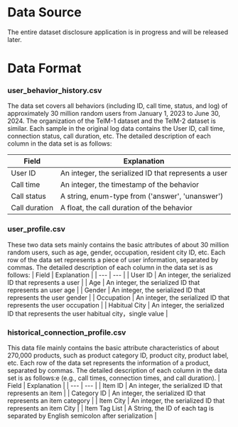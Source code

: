 # Data Source

The entire dataset disclosure application is in progress and will be released later.


# Data Format

### user_behavior_history.csv
The data set covers all behaviors (including ID, call time, status, and log) of approximately 30 million random users from January 1, 2023 to June 30, 2024. The organization of the TelM-1 dataset and the TelM-2 dataset is similar. Each sample in the original log data contains the User ID, call time, connection status, call duration, etc. The detailed description of each column in the data set is as follows:

| Field | Explanation |
| --- | --- |
| User ID | An integer, the serialized ID that represents a user |
| Call time | An integer, the timestamp of the behavior |
| Call status | A string, enum-type from ('answer', 'unanswer') |
| Call duration | A float, the call duration of the behavior |


### user_profile.csv
These two data sets mainly contains the basic attributes of about 30 million random users, such as age, gender, occupation, resident city ID, etc. Each row of the data set represents a piece of user information, separated by commas. The detailed description of each column in the data set is as follows:
| Field | Explanation |
| --- | --- |
| User ID | An integer, the serialized ID that represents a user |
| Age | An integer, the serialized ID that represents an user age |
| Gender | An integer, the serialized ID that represents the user gender |
| Occupation | An integer, the serialized ID that represents the user occupation |
| Habitual City | An integer, the serialized ID that represents the user habitual city，single value |

### historical_connection_profile.csv
This data file mainly contains the basic attribute characteristics of about 270,000 products, such as product category ID, product city, product label, etc. Each row of the data set represents the information of a product, separated by commas. The detailed description of each column in the data set is as follows:e (e.g., call times, connection times, and call duration). 
| Field | Explanation |
| --- | --- |
| Item ID | An integer, the serialized ID that represents an item |
| Category ID | An integer, the serialized ID that represents an item category |
| Item City | An integer, the serialized ID that represents an item City |
| Item Tag List | A String, the ID of each tag is separated by English semicolon after serialization |
